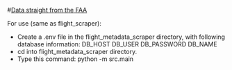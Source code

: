 #[Data straight from the FAA](https://www.faa.gov/airports/engineering/aircraft_char_database)

For use (same as flight_scraper):
- Create a  .env file in the flight_metadata_scraper directory, with following database information:
DB_HOST
DB_USER
DB_PASSWORD
DB_NAME
- cd into flight_metadata_scraper directory.
- Type this command: python -m src.main
